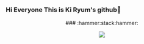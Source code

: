 ### Hi Everyone This is Ki Ryum's github👋

<div align=center>
### :hammer:stack:hammer:

<a href="https://www.python.org/static/community_logos/python-powered-h-140x182.png" target="_blank"><img src="https://img.shields.io/badge/python-3776AB?style=flat-square&logo=python&logoColor=white"/></a>

</div>
